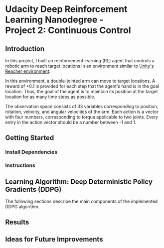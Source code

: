 # Udacity Deep Reinforcement Learning Nanodegree - <br /> Project 2: Continuous Control


## Introduction
In this project, I built an reinforcement learning (RL) agent that controls a robotic arm to reach target locations in an environment similar to [Unity's Reacher environment](https://github.com/Unity-Technologies/ml-agents/blob/main/docs/Learning-Environment-Examples.md#reacher).

In this environment, a double-jointed arm can move to target locations. A reward of +0.1 is provided for each step that the agent's hand is in the goal location. Thus, the goal of the agent is to maintain its position at the target location for as many time steps as possible.

The observation space consists of 33 variables corresponding to position, rotation, velocity, and angular velocities of the arm. Each action is a vector with four numbers, corresponding to torque applicable to two joints. Every entry in the action vector should be a number between -1 and 1.

## Getting Started
### Install Dependencies
### Instructions

## Learning Algorithm: Deep Deterministic Policy Gradients (DDPG) 
The following sections describe the main components of the implemented DDPG algoirthm.  


## Results

## Ideas for Future Improvements
